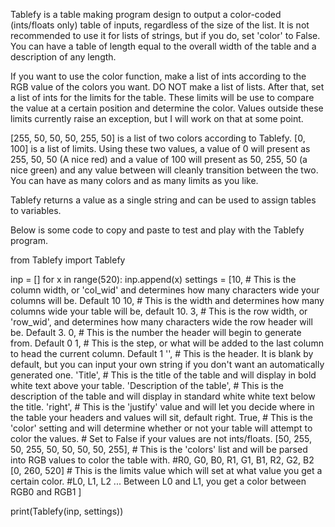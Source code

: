 Tablefy is a table making program design to output a color-coded (ints/floats only) table of inputs, regardless
of the size of the list. It is not recommended to use it for lists of strings, but if you do, set 'color' to False.
You can have a table of length equal to the overall width of the table and a description of any length.

If you want to use the color function, make a list of ints according to the RGB value of the colors you want.
DO NOT make a list of lists. After that, set a list of ints for the limits for the table. These limits will be
use to compare the value at a certain position and determine the color. Values outside these limits currently
raise an exception, but I will work on that at some point.

[255, 50, 50, 50, 255, 50] is a list of two colors according to Tablefy.
[0, 100] is a list of limits.
Using these two values, a value of 0 will present as 255, 50, 50 (A nice red) and a value of 100 will present
as 50, 255, 50 (a nice green) and any value between will cleanly transition between the two. You can have as
many colors and as many limits as you like.

Tablefy returns a value as a single string and can be used to assign tables to variables.

Below is some code to copy and paste to test and play with the Tablefy program.

from Tablefy import Tablefy

inp = []
for x in range(520):
    inp.append(x)
settings = [10, # This is the column width, or 'col_wid' and determines how many characters wide your columns will be. Default 10
            10, # This is the width and determines how many columns wide your table will be, default 10.
            3,  # This is the row width, or 'row_wid', and determines how many characters wide the row header will be. Default 3.
            0,  # This is the number the header will begin to generate from. Default 0
            1,  # This is the step, or what will be added to the last column to head the current column. Default 1
            '', # This is the header. It is blank by default, but you can input your own string if you don't want an automatically generated one.
            'Title',    # This is the title of the table and will display in bold white text above your table.
            'Description of the table', # This is the description of the table and will display in standard white white text below the title.
            'right', # This is the 'justify' value and will let you decide where in the table your headers and values will sit, default right.
            True, # This is the 'color' setting and will determine whether or not your table will attempt to color the values.
            # Set to False if your values are not ints/floats. 
            [50, 255, 50, 255, 50, 50, 50, 50, 255], # This is the 'colors' list and will be parsed into RGB values to color the table with.
            #R0,  G0, B0,  R1, G1, B1, R2, G2,  B2
            [0, 260, 520]   # This is the limits value which will set at what value you get a certain color.
            #L0, L1,  L2 ... Between L0 and L1, you get a color between RGB0 and RGB1
            ]

print(Tablefy(inp, settings))
